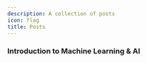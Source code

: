 ```yaml
---
description: A collection of posts
icon: flag
title: Posts
---
```


### Introduction to Machine Learning & AI

### 
